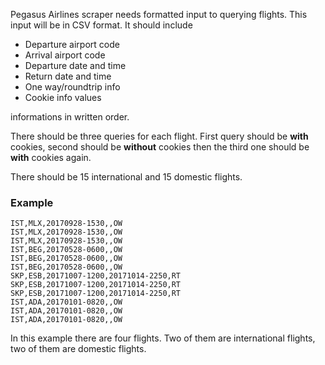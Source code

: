 Pegasus Airlines scraper needs formatted input to querying flights. This input will be in CSV format. It should include

* Departure airport code
* Arrival airport code
* Departure date and time
* Return date and time 
* One way/roundtrip info
* Cookie info values

informations in written order.

There should be three queries for each flight. First query should be **with** cookies, second should be **without** cookies then the third one should be **with** cookies again.

There should be 15 international and 15 domestic flights.

### Example 

`IST,MLX,20170928-1530,,OW`<br>
`IST,MLX,20170928-1530,,OW`<br>
`IST,MLX,20170928-1530,,OW`<br>
`IST,BEG,20170528-0600,,OW`<br>
`IST,BEG,20170528-0600,,OW`<br>
`IST,BEG,20170528-0600,,OW`<br>
`SKP,ESB,20171007-1200,20171014-2250,RT`<br>
`SKP,ESB,20171007-1200,20171014-2250,RT`<br>
`SKP,ESB,20171007-1200,20171014-2250,RT`<br>
`IST,ADA,20170101-0820,,OW`<br>
`IST,ADA,20170101-0820,,OW`<br>
`IST,ADA,20170101-0820,,OW`<br>

In this example there are four flights. Two of them are international flights, two of them are domestic flights.